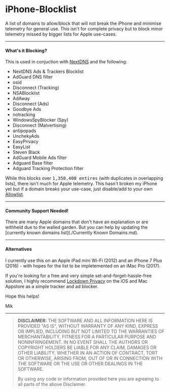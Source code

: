 # iPhone-Blocklist
A list of domains to allow/block that will not break the iPhone and minimise telemetry for general use. 
This isn't for complete privacy but to block minor telemetry missed by bigger lists for Apple use-cases.


----


#### What's it Blocking?

This is used in conjuction with [NextDNS](https://nextdns.io/) and the following:
- NextDNS Ads & Trackers Blocklist
- AdGuard DNS filter
- osid
- Disconnect (Tracking)
- NSABlocklist
- AdAway
- Disconnect (Ads)
- Goodbye Ads
- notracking
- WindowsSpyBlocker (Spy)
- Disconnect (Malvertising)
- antipopads
- UnchekyAds
- EasyPrivacy
- EasyList
- Steven Black
- AdGuard Mobile Ads filter
- Adguard Base filter
- Adguard Tracking Protection filter

While this blocks over <kbd>1,350,400 entires</kbd> (with duplicates in overlapping lists), there isn't much for Apple telemetry.
This hasn't broken my iPhone yet but if a domain breaks your use-case, just disable/add to your own [Allowlist](./allowlist.md).


----


#### Community Support Needed!

There are many Apple domains that don't have an explanation or are withheld due to the walled garden. But you can help by updating the [currently known domains list](./Currently Known Domains.md).


----


#### Alternatives

I currently use this on an Apple iPad mini Wi-Fi (2012) and an iPhone 7 Plus (2016) - with hopes for the list to be impletemented on an iMac Pro (2017).

If you're looking for a free and very simple set-and-forget-hassle-free solution, I highly recommend [Lockdown Privacy](https://lockdownprivacy.com/) on the iOS and Mac Appstore as a simple tracker and ad blocker.

Hope this helps!

Mik


----


> **DISCLAIMER:**
> THE SOFTWARE AND ALL INFORMATION HERE IS PROVIDED "AS IS", WITHOUT WARRANTY OF ANY KIND, EXPRESS OR IMPLIED, INCLUDING BUT NOT LIMITED TO THE WARRANTIES OF MERCHANTABILITY, FITNESS FOR A PARTICULAR PURPOSE AND NONINFRINGEMENT. IN NO EVENT SHALL THE AUTHORS OR COPYRIGHT HOLDERS BE LIABLE FOR ANY CLAIM, DAMAGES OR OTHER LIABILITY, WHETHER IN AN ACTION OF CONTRACT, TORT OR OTHERWISE, ARISING FROM, OUT OF OR IN CONNECTION WITH THE SOFTWARE OR THE USE OR OTHER DEALINGS IN THE SOFTWARE.
>
> By using any code or information provided here you are agreeing to all parts of the above Disclaimer.
